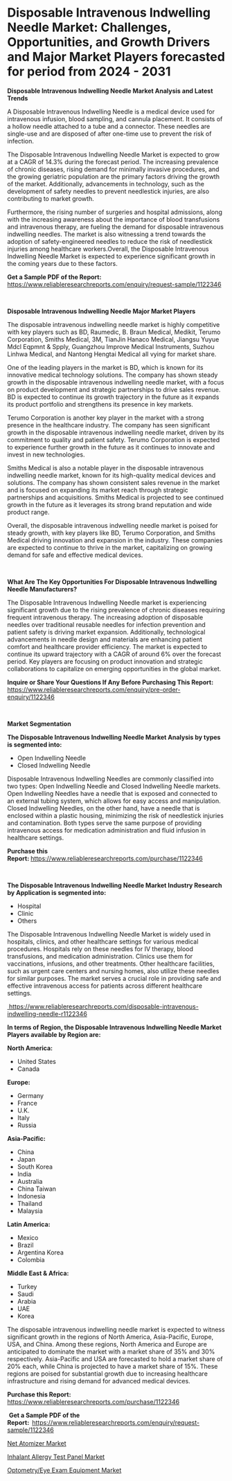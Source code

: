 <p><h1>Disposable Intravenous Indwelling Needle Market: Challenges, Opportunities, and Growth Drivers and Major Market Players forecasted for period from 2024 - 2031</h1></p><p><strong>Disposable Intravenous Indwelling Needle Market Analysis and Latest Trends</strong></p>
<p><p>A Disposable Intravenous Indwelling Needle is a medical device used for intravenous infusion, blood sampling, and cannula placement. It consists of a hollow needle attached to a tube and a connector. These needles are single-use and are disposed of after one-time use to prevent the risk of infection.</p><p>The Disposable Intravenous Indwelling Needle Market is expected to grow at a CAGR of 14.3% during the forecast period. The increasing prevalence of chronic diseases, rising demand for minimally invasive procedures, and the growing geriatric population are the primary factors driving the growth of the market. Additionally, advancements in technology, such as the development of safety needles to prevent needlestick injuries, are also contributing to market growth.</p><p>Furthermore, the rising number of surgeries and hospital admissions, along with the increasing awareness about the importance of blood transfusions and intravenous therapy, are fueling the demand for disposable intravenous indwelling needles. The market is also witnessing a trend towards the adoption of safety-engineered needles to reduce the risk of needlestick injuries among healthcare workers.Overall, the Disposable Intravenous Indwelling Needle Market is expected to experience significant growth in the coming years due to these factors.</p></p>
<p><strong>Get a Sample PDF of the Report:&nbsp;</strong> <a href="https://www.reliableresearchreports.com/enquiry/request-sample/1122346">https://www.reliableresearchreports.com/enquiry/request-sample/1122346</a></p>
<p>&nbsp;</p>
<p><strong>Disposable Intravenous Indwelling Needle Major Market Players</strong></p>
<p><p>The disposable intravenous indwelling needle market is highly competitive with key players such as BD, Raumedic, B. Braun Medical, Medikit, Terumo Corporation, Smiths Medical, 3M, TianJin Hanaco Medical, Jiangsu Yuyue Mdcl Eqpmnt & Spply, Guangzhou Improve Medical Instruments, Suzhou Linhwa Medical, and Nantong Hengtai Medical all vying for market share.</p><p>One of the leading players in the market is BD, which is known for its innovative medical technology solutions. The company has shown steady growth in the disposable intravenous indwelling needle market, with a focus on product development and strategic partnerships to drive sales revenue. BD is expected to continue its growth trajectory in the future as it expands its product portfolio and strengthens its presence in key markets.</p><p>Terumo Corporation is another key player in the market with a strong presence in the healthcare industry. The company has seen significant growth in the disposable intravenous indwelling needle market, driven by its commitment to quality and patient safety. Terumo Corporation is expected to experience further growth in the future as it continues to innovate and invest in new technologies.</p><p>Smiths Medical is also a notable player in the disposable intravenous indwelling needle market, known for its high-quality medical devices and solutions. The company has shown consistent sales revenue in the market and is focused on expanding its market reach through strategic partnerships and acquisitions. Smiths Medical is projected to see continued growth in the future as it leverages its strong brand reputation and wide product range.</p><p>Overall, the disposable intravenous indwelling needle market is poised for steady growth, with key players like BD, Terumo Corporation, and Smiths Medical driving innovation and expansion in the industry. These companies are expected to continue to thrive in the market, capitalizing on growing demand for safe and effective medical devices.</p></p>
<p>&nbsp;</p>
<p><strong>What Are The Key Opportunities For Disposable Intravenous Indwelling Needle Manufacturers?</strong></p>
<p><p>The Disposable Intravenous Indwelling Needle market is experiencing significant growth due to the rising prevalence of chronic diseases requiring frequent intravenous therapy. The increasing adoption of disposable needles over traditional reusable needles for infection prevention and patient safety is driving market expansion. Additionally, technological advancements in needle design and materials are enhancing patient comfort and healthcare provider efficiency. The market is expected to continue its upward trajectory with a CAGR of around 6% over the forecast period. Key players are focusing on product innovation and strategic collaborations to capitalize on emerging opportunities in the global market.</p></p>
<p><strong>Inquire or Share Your Questions If Any Before Purchasing This Report:</strong> <a href="https://www.reliableresearchreports.com/enquiry/pre-order-enquiry/1122346">https://www.reliableresearchreports.com/enquiry/pre-order-enquiry/1122346</a></p>
<p>&nbsp;</p>
<p><strong>Market Segmentation</strong></p>
<p><strong>The Disposable Intravenous Indwelling Needle Market Analysis by types is segmented into:</strong></p>
<p><ul><li>Open Indwelling Needle</li><li>Closed Indwelling Needle</li></ul></p>
<p><p>Disposable Intravenous Indwelling Needles are commonly classified into two types: Open Indwelling Needle and Closed Indwelling Needle markets. Open Indwelling Needles have a needle that is exposed and connected to an external tubing system, which allows for easy access and manipulation. Closed Indwelling Needles, on the other hand, have a needle that is enclosed within a plastic housing, minimizing the risk of needlestick injuries and contamination. Both types serve the same purpose of providing intravenous access for medication administration and fluid infusion in healthcare settings.</p></p>
<p><strong>Purchase this Report:&nbsp;</strong><a href="https://www.reliableresearchreports.com/purchase/1122346">https://www.reliableresearchreports.com/purchase/1122346</a></p>
<p>&nbsp;</p>
<p><strong>The Disposable Intravenous Indwelling Needle Market Industry Research by Application is segmented into:</strong></p>
<p><ul><li>Hospital</li><li>Clinic</li><li>Others</li></ul></p>
<p><p>The Disposable Intravenous Indwelling Needle Market is widely used in hospitals, clinics, and other healthcare settings for various medical procedures. Hospitals rely on these needles for IV therapy, blood transfusions, and medication administration. Clinics use them for vaccinations, infusions, and other treatments. Other healthcare facilities, such as urgent care centers and nursing homes, also utilize these needles for similar purposes. The market serves a crucial role in providing safe and effective intravenous access for patients across different healthcare settings.</p></p>
<p><a href="https://www.reliableresearchreports.com/disposable-intravenous-indwelling-needle-r1122346">&nbsp;https://www.reliableresearchreports.com/disposable-intravenous-indwelling-needle-r1122346</a></p>
<p><strong>In terms of Region, the Disposable Intravenous Indwelling Needle Market Players available by Region are:</strong></p>
<p>
    <p> <strong> North America: </strong>
        <ul>
            <li>United States</li>
            <li>Canada</li>
        </ul>
        </p> 
    <p> <strong> Europe: </strong>
        <ul>
            <li>Germany</li>
            <li>France</li>
            <li>U.K.</li>
            <li>Italy</li>
            <li>Russia</li>
        </ul>
        </p> 
    <p> <strong> Asia-Pacific: </strong>
        <ul>
            <li>China</li>
            <li>Japan</li>
            <li>South Korea</li>
            <li>India</li>
            <li>Australia</li>
            <li>China Taiwan</li>
            <li>Indonesia</li>
            <li>Thailand</li>
            <li>Malaysia</li>
        </ul>
        </p> 
    <p> <strong> Latin America: </strong>
        <ul>
            <li>Mexico</li>
            <li>Brazil</li>
            <li>Argentina Korea</li>
            <li>Colombia</li>
        </ul>
        </p> 
    <p> <strong> Middle East & Africa: </strong>
        <ul>
            <li>Turkey</li>
            <li>Saudi</li>
            <li>Arabia</li>
            <li>UAE</li>
            <li>Korea</li>
        </ul>
    </p>
    </p>
<p><p>The disposable intravenous indwelling needle market is expected to witness significant growth in the regions of North America, Asia-Pacific, Europe, USA, and China. Among these regions, North America and Europe are anticipated to dominate the market with a market share of 35% and 30% respectively. Asia-Pacific and USA are forecasted to hold a market share of 20% each, while China is projected to have a market share of 15%. These regions are poised for substantial growth due to increasing healthcare infrastructure and rising demand for advanced medical devices.</p></p>
<p><strong>Purchase this Report: </strong><a href="https://www.reliableresearchreports.com/purchase/1122346">https://www.reliableresearchreports.com/purchase/1122346</a></p>
<p>&nbsp;<strong>Get a Sample PDF of the Report:&nbsp;&nbsp;</strong><a href="https://www.reliableresearchreports.com/enquiry/request-sample/1122346">https://www.reliableresearchreports.com/enquiry/request-sample/1122346</a></p>
<p><strong></strong></p>
<p><p><a href="https://github.com/lorenzaSchmeler/Market-Research-Report-List-1/blob/main/net-atomizer-market.md">Net Atomizer Market</a></p><p><a href="https://github.com/ruddyyedelwadw/Market-Research-Report-List-2/blob/main/inhalant-allergy-test-panel-market.md">Inhalant Allergy Test Panel Market</a></p><p><a href="https://github.com/jaidynmorantestelletmjzya/Market-Research-Report-List-2/blob/main/optometryeye-exam-equipment-market.md">Optometry/Eye Exam Equipment Market</a></p></p>